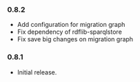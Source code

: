 ### 0.8.2
- Add configuration for migration graph
- Fix dependency of rdflib-sparqlstore
- Fix save big changes on migration graph

### 0.8.1
- Initial release.
